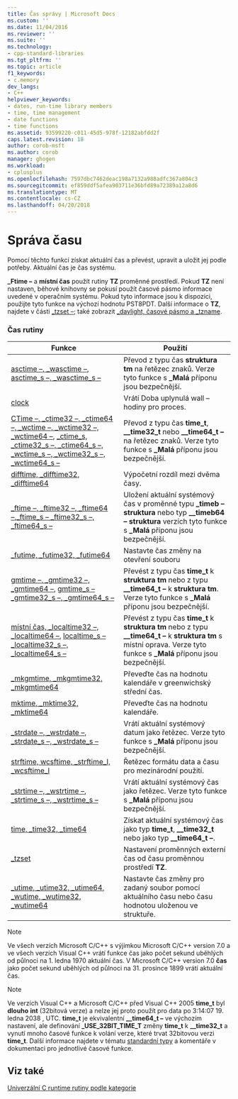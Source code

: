 ```yaml
---
title: Čas správy | Microsoft Docs
ms.custom: ''
ms.date: 11/04/2016
ms.reviewer: ''
ms.suite: ''
ms.technology:
- cpp-standard-libraries
ms.tgt_pltfrm: ''
ms.topic: article
f1_keywords:
- c.memory
dev_langs:
- C++
helpviewer_keywords:
- dates, run-time library members
- time, time management
- date functions
- time functions
ms.assetid: 93599220-c011-45d5-978f-12182abfdd2f
caps.latest.revision: 18
author: corob-msft
ms.author: corob
manager: ghogen
ms.workload:
- cplusplus
ms.openlocfilehash: 7597dbc7462deac198a7132a988adfc367a804c3
ms.sourcegitcommit: ef859ddf5afea903711e36bfd89a72389a12a8d6
ms.translationtype: MT
ms.contentlocale: cs-CZ
ms.lasthandoff: 04/20/2018
---
```

# <a name="time-management"></a>Správa času

Pomocí těchto funkcí získat aktuální čas a převést, upravit a uložit jej podle potřeby. Aktuální čas je čas systému.

 **_Ftime –** a **místní čas** použít rutiny **TZ** proměnné prostředí. Pokud **TZ** není nastaven, běhové knihovny se pokusí použít časové pásmo informace uvedené v operačním systému. Pokud tyto informace jsou k dispozici, použijte tyto funkce na výchozí hodnotu PST8PDT. Další informace o **TZ**, najdete v části [_tzset –](../c-runtime-library/reference/tzset.md); také zobrazit [_daylight, časové pásmo a _tzname](../c-runtime-library/daylight-dstbias-timezone-and-tzname.md).

### <a name="time-routines"></a>Čas rutiny

|Funkce|Použití|
|--------------|---------|
|[asctime –, _wasctime –](../c-runtime-library/reference/asctime-wasctime.md), [asctime_s –, _wasctime_s –](../c-runtime-library/reference/asctime-s-wasctime-s.md)|Převod z typu čas **struktura tm** na řetězec znaků. Verze tyto funkce s **_Malá** příponu jsou bezpečnější.|
|[clock](../c-runtime-library/reference/clock.md)|Vrátí Doba uplynulá wall – hodiny pro proces.|
|[CTime –, _ctime32 –, _ctime64 –, _wctime –, _wctime32 –, _wctime64 –](../c-runtime-library/reference/ctime-ctime32-ctime64-wctime-wctime32-wctime64.md), [_ctime_s, _ctime32_s –, _ctime64_s –, _wctime_s –, _wctime32_s –, _wctime64_s –](../c-runtime-library/reference/ctime-s-ctime32-s-ctime64-s-wctime-s-wctime32-s-wctime64-s.md)|Převod z typu čas **time_t**, **__time32_t** nebo **__time64_t –** na řetězec znaků. Verze tyto funkce s **_Malá** příponu jsou bezpečnější.|
|[difftime, _difftime32, _difftime64](../c-runtime-library/reference/difftime-difftime32-difftime64.md)|Výpočetní rozdíl mezi dvěma časy.|[System::DateTime:: odečtena](https://msdn.microsoft.com/en-us/library/system.datetime.subtract.aspx)|
|[_ftime –, _ftime32 –, _ftime64 –](../c-runtime-library/reference/ftime-ftime32-ftime64.md),[_ftime_s – _ftime32_s –, _ftime64_s –](../c-runtime-library/reference/ftime-s-ftime32-s-ftime64-s.md)|Uložení aktuální systémový čas v proměnné typu **_timeb – struktura** nebo typ **__timeb64 – struktura** verzích tyto funkce s **_Malá** příponu jsou bezpečnější.|
|[_futime, _futime32, _futime64](../c-runtime-library/reference/futime-futime32-futime64.md)|Nastavte čas změny na otevření souboru|
|[gmtime –, _gmtime32 –, _gmtime64 –](../c-runtime-library/reference/gmtime-gmtime32-gmtime64.md), [gmtime_s – _gmtime32_s –, _gmtime64_s –](../c-runtime-library/reference/gmtime-s-gmtime32-s-gmtime64-s.md)|Převést z typu čas **time_t** k **struktura tm** nebo z typu **__time64_t –** k **struktura tm**. Verze tyto funkce s **_Malá** příponu jsou bezpečnější.|
|[místní čas, _localtime32 –, _localtime64 –](../c-runtime-library/reference/localtime-localtime32-localtime64.md), [localtime_s – _localtime32_s –, _localtime64_s –](../c-runtime-library/reference/localtime-s-localtime32-s-localtime64-s.md)|Převést z typu čas **time_t** k **struktura tm** nebo z typu **__time64_t –** k **struktura tm** s místní oprava. Verze tyto funkce s **_Malá** příponu jsou bezpečnější.|
|[_mkgmtime, _mkgmtime32, _mkgmtime64](../c-runtime-library/reference/mkgmtime-mkgmtime32-mkgmtime64.md)|Převeďte čas na hodnotu kalendáře v greenwichský střední čas.|
|[mktime, _mktime32, _mktime64](../c-runtime-library/reference/mktime-mktime32-mktime64.md)|Převeďte čas na hodnotu kalendáře.|
|[_strdate –, _wstrdate –](../c-runtime-library/reference/strdate-wstrdate.md), [_strdate_s –, _wstrdate_s –](../c-runtime-library/reference/strdate-s-wstrdate-s.md)|Vrátí aktuální systémový datum jako řetězec. Verze tyto funkce s **_Malá** příponu jsou bezpečnější.|
|[strftime, wcsftime, _strftime_l, _wcsftime_l](../c-runtime-library/reference/strftime-wcsftime-strftime-l-wcsftime-l.md)|Řetězec formátu data a času pro mezinárodní použití.|
|[_strtime –, _wstrtime –](../c-runtime-library/reference/strtime-wstrtime.md), [_strtime_s –, _wstrtime_s –](../c-runtime-library/reference/strtime-s-wstrtime-s.md)|Vrátí aktuální systémový čas jako řetězec. Verze tyto funkce s **_Malá** příponu jsou bezpečnější.|
|[time, _time32, _time64](../c-runtime-library/reference/time-time32-time64.md)|Získat aktuální systémový čas jako typ **time_t**, **__time32_t** nebo jako typ **__time64_t –**.|
|[_tzset](../c-runtime-library/reference/tzset.md)|Nastavení proměnných externí čas od času proměnnou prostředí **TZ**.|
|[_utime, _utime32, _utime64, _wutime, _wutime32, _wutime64](../c-runtime-library/reference/utime-utime32-utime64-wutime-wutime32-wutime64.md)|Nastavte čas změny pro zadaný soubor pomocí aktuálního času nebo času hodnotou uloženou ve struktuře.|

> [!NOTE]
> Ve všech verzích Microsoft C/C++ s výjimkou Microsoft C/C++ version 7.0 a ve všech verzích Visual C++ vrátí funkce čas jako počet sekund uběhlých od půlnoci na 1. ledna 1970 aktuální čas. V Microsoft C/C++ version 7.0 **čas** jako počet sekund uběhlých od půlnoci na 31. prosince 1899 vrátí aktuální čas.

> [!NOTE]
> Ve verzích Visual C++ a Microsoft C/C++ před Visual C++ 2005 **time_t** byl **dlouho** **int** (32bitová verze) a nelze jej proto použít pro data po 3:14:07 19. ledna 2038 , UTC. **time_t** je ekvivalentní **__time64_t –** ve výchozím nastavení, ale definování **_USE_32BIT_TIME_T** změny **time_t** k **__time32_t** a vynutí mnoho časové funkce k volání verze, které trvat 32bitovou verzi **time_t**. Další informace najdete v tématu [standardní typy](../c-runtime-library/standard-types.md) a komentáře v dokumentaci pro jednotlivé časové funkce.

## <a name="see-also"></a>Viz také

[Univerzální C runtime rutiny podle kategorie](../c-runtime-library/run-time-routines-by-category.md)<br/>
